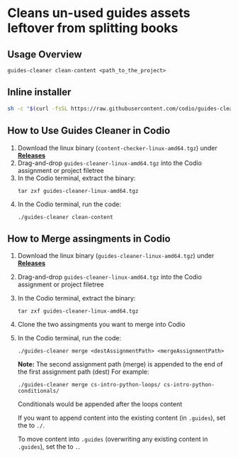 # Cleans un-used guides assets leftover from splitting books

## Usage Overview
`guides-cleaner clean-content <path_to_the_project>`

## Inline installer

```bash
sh -c "$(curl -fsSL https://raw.githubusercontent.com/codio/guides-cleaner/master/installer.sh)"
```

## How to Use Guides Cleaner in Codio
1. Download the linux binary (`content-checker-linux-amd64.tgz`) under [**Releases**](https://github.com/codio/guides-cleaner/releases)
2. Drag-and-drop `guides-cleaner-linux-amd64.tgz` into the Codio assignment or project filetree
3. In the Codio terminal, extract the binary:
    ```
    tar zxf guides-cleaner-linux-amd64.tgz
    ```
4. In the Codio terminal, run the code:
    ```
    ./guides-cleaner clean-content
    ```
## How to Merge assingments in Codio
1. Download the linux binary (`guides-cleaner-linux-amd64.tgz`) under [**Releases**](https://github.com/codio/guides-cleaner/releases)
2. Drag-and-drop `guides-cleaner-linux-amd64.tgz` into the Codio assignment or project filetree
3. In the Codio terminal, extract the binary:
    ```
    tar zxf guides-cleaner-linux-amd64.tgz
    ```
4. Clone the two assingments you want to merge into Codio
5. In the Codio terminal, run the code:
    ```
    ./guides-cleaner merge <destAssignmentPath> <mergeAssignmentPath>
    ```

    **Note:** The second assignment path (merge) is appended to the end of the first assignment path (dest)
    For example:
    ```
    ./guides-cleaner merge cs-intro-python-loops/ cs-intro-python-conditionals/
    ```
    Conditionals would be appended after the loops content

    If you want to append content into the existing content (in `.guides`), set the <destAssignmentPath> to `./`.
    
    To move content into `.guides` (overwriting any existing content in `.guides`), set the <destAssignmentPath> to `.`.
